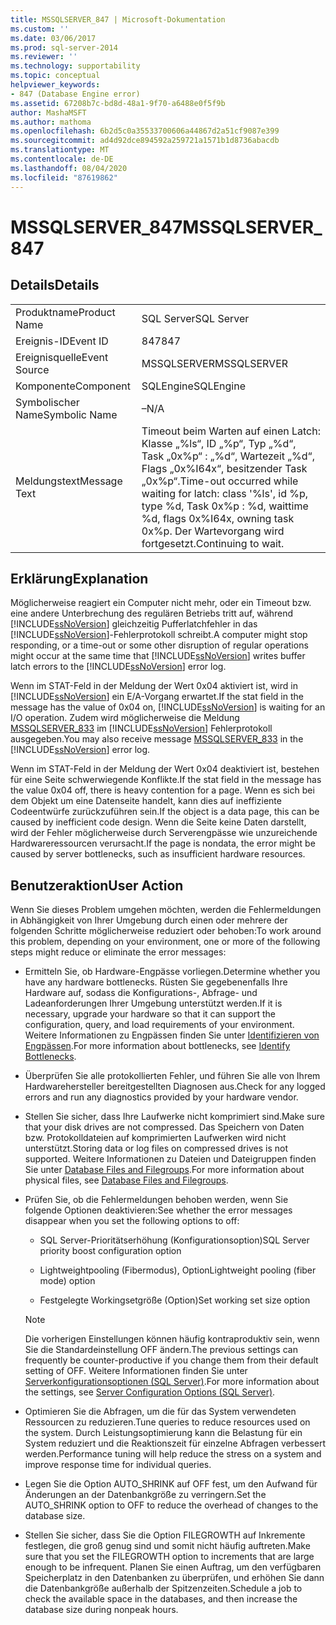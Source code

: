 ```yaml
---
title: MSSQLSERVER_847 | Microsoft-Dokumentation
ms.custom: ''
ms.date: 03/06/2017
ms.prod: sql-server-2014
ms.reviewer: ''
ms.technology: supportability
ms.topic: conceptual
helpviewer_keywords:
- 847 (Database Engine error)
ms.assetid: 67208b7c-bd8d-48a1-9f70-a6488e0f5f9b
author: MashaMSFT
ms.author: mathoma
ms.openlocfilehash: 6b2d5c0a35533700606a44867d2a51cf9087e399
ms.sourcegitcommit: ad4d92dce894592a259721a1571b1d8736abacdb
ms.translationtype: MT
ms.contentlocale: de-DE
ms.lasthandoff: 08/04/2020
ms.locfileid: "87619862"
---
```

# <a name="mssqlserver_847"></a><span data-ttu-id="ea0c4-102">MSSQLSERVER_847</span><span class="sxs-lookup"><span data-stu-id="ea0c4-102">MSSQLSERVER_847</span></span>
    
## <a name="details"></a><span data-ttu-id="ea0c4-103">Details</span><span class="sxs-lookup"><span data-stu-id="ea0c4-103">Details</span></span>  
  
|||  
|-|-|  
|<span data-ttu-id="ea0c4-104">Produktname</span><span class="sxs-lookup"><span data-stu-id="ea0c4-104">Product Name</span></span>|<span data-ttu-id="ea0c4-105">SQL Server</span><span class="sxs-lookup"><span data-stu-id="ea0c4-105">SQL Server</span></span>|  
|<span data-ttu-id="ea0c4-106">Ereignis-ID</span><span class="sxs-lookup"><span data-stu-id="ea0c4-106">Event ID</span></span>|<span data-ttu-id="ea0c4-107">847</span><span class="sxs-lookup"><span data-stu-id="ea0c4-107">847</span></span>|  
|<span data-ttu-id="ea0c4-108">Ereignisquelle</span><span class="sxs-lookup"><span data-stu-id="ea0c4-108">Event Source</span></span>|<span data-ttu-id="ea0c4-109">MSSQLSERVER</span><span class="sxs-lookup"><span data-stu-id="ea0c4-109">MSSQLSERVER</span></span>|  
|<span data-ttu-id="ea0c4-110">Komponente</span><span class="sxs-lookup"><span data-stu-id="ea0c4-110">Component</span></span>|<span data-ttu-id="ea0c4-111">SQLEngine</span><span class="sxs-lookup"><span data-stu-id="ea0c4-111">SQLEngine</span></span>|  
|<span data-ttu-id="ea0c4-112">Symbolischer Name</span><span class="sxs-lookup"><span data-stu-id="ea0c4-112">Symbolic Name</span></span>|<span data-ttu-id="ea0c4-113">–</span><span class="sxs-lookup"><span data-stu-id="ea0c4-113">N/A</span></span>|  
|<span data-ttu-id="ea0c4-114">Meldungstext</span><span class="sxs-lookup"><span data-stu-id="ea0c4-114">Message Text</span></span>|<span data-ttu-id="ea0c4-115">Timeout beim Warten auf einen Latch: Klasse „%ls“, ID „%p“, Typ „%d“, Task „0x%p“ : „%d“, Wartezeit „%d“, Flags „0x%I64x“, besitzender Task „0x%p“.</span><span class="sxs-lookup"><span data-stu-id="ea0c4-115">Time-out occurred while waiting for latch: class '%ls', id %p, type %d, Task 0x%p : %d, waittime %d, flags 0x%I64x, owning task 0x%p.</span></span> <span data-ttu-id="ea0c4-116">Der Wartevorgang wird fortgesetzt.</span><span class="sxs-lookup"><span data-stu-id="ea0c4-116">Continuing to wait.</span></span>|  
  
## <a name="explanation"></a><span data-ttu-id="ea0c4-117">Erklärung</span><span class="sxs-lookup"><span data-stu-id="ea0c4-117">Explanation</span></span>  
 <span data-ttu-id="ea0c4-118">Möglicherweise reagiert ein Computer nicht mehr, oder ein Timeout bzw. eine andere Unterbrechung des regulären Betriebs tritt auf, während [!INCLUDE[ssNoVersion](../../includes/ssnoversion-md.md)] gleichzeitig Pufferlatchfehler in das [!INCLUDE[ssNoVersion](../../includes/ssnoversion-md.md)]-Fehlerprotokoll schreibt.</span><span class="sxs-lookup"><span data-stu-id="ea0c4-118">A computer might stop responding, or a time-out or some other disruption of regular operations might occur at the same time that [!INCLUDE[ssNoVersion](../../includes/ssnoversion-md.md)] writes buffer latch errors to the [!INCLUDE[ssNoVersion](../../includes/ssnoversion-md.md)] error log.</span></span>  
  
 <span data-ttu-id="ea0c4-119">Wenn im STAT-Feld in der Meldung der Wert 0x04 aktiviert ist, wird in [!INCLUDE[ssNoVersion](../../includes/ssnoversion-md.md)] ein E/A-Vorgang erwartet.</span><span class="sxs-lookup"><span data-stu-id="ea0c4-119">If the stat field in the message has the value of 0x04 on, [!INCLUDE[ssNoVersion](../../includes/ssnoversion-md.md)] is waiting for an I/O operation.</span></span> <span data-ttu-id="ea0c4-120">Zudem wird möglicherweise die Meldung [MSSQLSERVER_833](mssqlserver-833-database-engine-error.md) im [!INCLUDE[ssNoVersion](../../includes/ssnoversion-md.md)] Fehlerprotokoll ausgegeben.</span><span class="sxs-lookup"><span data-stu-id="ea0c4-120">You may also receive message [MSSQLSERVER_833](mssqlserver-833-database-engine-error.md) in the [!INCLUDE[ssNoVersion](../../includes/ssnoversion-md.md)] error log.</span></span>  
  
 <span data-ttu-id="ea0c4-121">Wenn im STAT-Feld in der Meldung der Wert 0x04 deaktiviert ist, bestehen für eine Seite schwerwiegende Konflikte.</span><span class="sxs-lookup"><span data-stu-id="ea0c4-121">If the stat field in the message has the value 0x04 off, there is heavy contention for a page.</span></span> <span data-ttu-id="ea0c4-122">Wenn es sich bei dem Objekt um eine Datenseite handelt, kann dies auf ineffiziente Codeentwürfe zurückzuführen sein.</span><span class="sxs-lookup"><span data-stu-id="ea0c4-122">If the object is a data page, this can be caused by inefficient code design.</span></span> <span data-ttu-id="ea0c4-123">Wenn die Seite keine Daten darstellt, wird der Fehler möglicherweise durch Serverengpässe wie unzureichende Hardwareressourcen verursacht.</span><span class="sxs-lookup"><span data-stu-id="ea0c4-123">If the page is nondata, the error might be caused by server bottlenecks, such as insufficient hardware resources.</span></span>  
  
## <a name="user-action"></a><span data-ttu-id="ea0c4-124">Benutzeraktion</span><span class="sxs-lookup"><span data-stu-id="ea0c4-124">User Action</span></span>  
 <span data-ttu-id="ea0c4-125">Wenn Sie dieses Problem umgehen möchten, werden die Fehlermeldungen in Abhängigkeit von Ihrer Umgebung durch einen oder mehrere der folgenden Schritte möglicherweise reduziert oder behoben:</span><span class="sxs-lookup"><span data-stu-id="ea0c4-125">To work around this problem, depending on your environment, one or more of the following steps might reduce or eliminate the error messages:</span></span>  
  
-   <span data-ttu-id="ea0c4-126">Ermitteln Sie, ob Hardware-Engpässe vorliegen.</span><span class="sxs-lookup"><span data-stu-id="ea0c4-126">Determine whether you have any hardware bottlenecks.</span></span> <span data-ttu-id="ea0c4-127">Rüsten Sie gegebenenfalls Ihre Hardware auf, sodass die Konfigurations-, Abfrage- und Ladeanforderungen Ihrer Umgebung unterstützt werden.</span><span class="sxs-lookup"><span data-stu-id="ea0c4-127">If it is necessary, upgrade your hardware so that it can support the configuration, query, and load requirements of your environment.</span></span> <span data-ttu-id="ea0c4-128">Weitere Informationen zu Engpässen finden Sie unter [Identifizieren von Engpässen](../performance/identify-bottlenecks.md).</span><span class="sxs-lookup"><span data-stu-id="ea0c4-128">For more information about bottlenecks, see [Identify Bottlenecks](../performance/identify-bottlenecks.md).</span></span>  
  
-   <span data-ttu-id="ea0c4-129">Überprüfen Sie alle protokollierten Fehler, und führen Sie alle von Ihrem Hardwarehersteller bereitgestellten Diagnosen aus.</span><span class="sxs-lookup"><span data-stu-id="ea0c4-129">Check for any logged errors and run any diagnostics provided by your hardware vendor.</span></span>  
  
-   <span data-ttu-id="ea0c4-130">Stellen Sie sicher, dass Ihre Laufwerke nicht komprimiert sind.</span><span class="sxs-lookup"><span data-stu-id="ea0c4-130">Make sure that your disk drives are not compressed.</span></span> <span data-ttu-id="ea0c4-131">Das Speichern von Daten bzw. Protokolldateien auf komprimierten Laufwerken wird nicht unterstützt.</span><span class="sxs-lookup"><span data-stu-id="ea0c4-131">Storing data or log files on compressed drives is not supported.</span></span> <span data-ttu-id="ea0c4-132">Weitere Informationen zu Dateien und Dateigruppen finden Sie unter [Database Files and Filegroups](../databases/database-files-and-filegroups.md).</span><span class="sxs-lookup"><span data-stu-id="ea0c4-132">For more information about physical files, see [Database Files and Filegroups](../databases/database-files-and-filegroups.md).</span></span>  
  
-   <span data-ttu-id="ea0c4-133">Prüfen Sie, ob die Fehlermeldungen behoben werden, wenn Sie folgende Optionen deaktivieren:</span><span class="sxs-lookup"><span data-stu-id="ea0c4-133">See whether the error messages disappear when you set the following options to off:</span></span>  
  
    -   <span data-ttu-id="ea0c4-134">SQL Server-Prioritätserhöhung (Konfigurationsoption)</span><span class="sxs-lookup"><span data-stu-id="ea0c4-134">SQL Server priority boost configuration option</span></span>  
  
    -   <span data-ttu-id="ea0c4-135">Lightweightpooling (Fibermodus), Option</span><span class="sxs-lookup"><span data-stu-id="ea0c4-135">Lightweight pooling (fiber mode) option</span></span>  
  
    -   <span data-ttu-id="ea0c4-136">Festgelegte Workingsetgröße (Option)</span><span class="sxs-lookup"><span data-stu-id="ea0c4-136">Set working set size option</span></span>  
  
    > [!NOTE]  
    >  <span data-ttu-id="ea0c4-137">Die vorherigen Einstellungen können häufig kontraproduktiv sein, wenn Sie die Standardeinstellung OFF ändern.</span><span class="sxs-lookup"><span data-stu-id="ea0c4-137">The previous settings can frequently be counter-productive if you change them from their default setting of OFF.</span></span> <span data-ttu-id="ea0c4-138">Weitere Informationen finden Sie unter [Serverkonfigurationsoptionen &#40;SQL Server&#41;](../../database-engine/configure-windows/server-configuration-options-sql-server.md).</span><span class="sxs-lookup"><span data-stu-id="ea0c4-138">For more information about the settings, see [Server Configuration Options &#40;SQL Server&#41;](../../database-engine/configure-windows/server-configuration-options-sql-server.md).</span></span>  
  
-   <span data-ttu-id="ea0c4-139">Optimieren Sie die Abfragen, um die für das System verwendeten Ressourcen zu reduzieren.</span><span class="sxs-lookup"><span data-stu-id="ea0c4-139">Tune queries to reduce resources used on the system.</span></span> <span data-ttu-id="ea0c4-140">Durch Leistungsoptimierung kann die Belastung für ein System reduziert und die Reaktionszeit für einzelne Abfragen verbessert werden.</span><span class="sxs-lookup"><span data-stu-id="ea0c4-140">Performance tuning will help reduce the stress on a system and improve response time for individual queries.</span></span>  
  
-   <span data-ttu-id="ea0c4-141">Legen Sie die Option AUTO_SHRINK auf OFF fest, um den Aufwand für Änderungen an der Datenbankgröße zu verringern.</span><span class="sxs-lookup"><span data-stu-id="ea0c4-141">Set the AUTO_SHRINK option to OFF to reduce the overhead of changes to the database size.</span></span>  
  
-   <span data-ttu-id="ea0c4-142">Stellen Sie sicher, dass Sie die Option FILEGROWTH auf Inkremente festlegen, die groß genug sind und somit nicht häufig auftreten.</span><span class="sxs-lookup"><span data-stu-id="ea0c4-142">Make sure that you set the FILEGROWTH option to increments that are large enough to be infrequent.</span></span> <span data-ttu-id="ea0c4-143">Planen Sie einen Auftrag, um den verfügbaren Speicherplatz in den Datenbanken zu überprüfen, und erhöhen Sie dann die Datenbankgröße außerhalb der Spitzenzeiten.</span><span class="sxs-lookup"><span data-stu-id="ea0c4-143">Schedule a job to check the available space in the databases, and then increase the database size during nonpeak hours.</span></span>  
  
  

